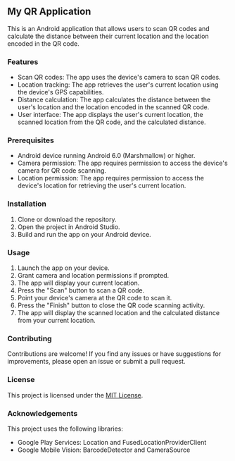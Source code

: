 ## My QR Application

This is an Android application that allows users to scan QR codes and calculate the distance between their current location and the location encoded in the QR code.

### Features

- Scan QR codes: The app uses the device's camera to scan QR codes.
- Location tracking: The app retrieves the user's current location using the device's GPS capabilities.
- Distance calculation: The app calculates the distance between the user's location and the location encoded in the scanned QR code.
- User interface: The app displays the user's current location, the scanned location from the QR code, and the calculated distance.

### Prerequisites

- Android device running Android 6.0 (Marshmallow) or higher.
- Camera permission: The app requires permission to access the device's camera for QR code scanning.
- Location permission: The app requires permission to access the device's location for retrieving the user's current location.

### Installation

1. Clone or download the repository.
2. Open the project in Android Studio.
3. Build and run the app on your Android device.

### Usage

1. Launch the app on your device.
2. Grant camera and location permissions if prompted.
3. The app will display your current location.
4. Press the "Scan" button to scan a QR code.
5. Point your device's camera at the QR code to scan it.
6. Press the "Finish" button to close the QR code scanning activity.
7. The app will display the scanned location and the calculated distance from your current location.

### Contributing

Contributions are welcome! If you find any issues or have suggestions for improvements, please open an issue or submit a pull request.

### License

This project is licensed under the [MIT License](notion://www.notion.so/LICENSE).

### Acknowledgements

This project uses the following libraries:

- Google Play Services: Location and FusedLocationProviderClient
- Google Mobile Vision: BarcodeDetector and CameraSource
